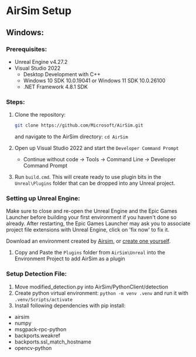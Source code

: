 # AirSim Setup
## Windows:
### Prerequisites:
- Unreal Engine v4.27.2
- Visual Studio 2022
  - Desktop Development with C++
  - Windows 10 SDK 10.0.19041 or Windows 11 SDK 10.0.26100
  - .NET Framework 4.8.1 SDK

### Steps:
1. Clone the repository:

   ```bash
   git clone https://github.com/Microsoft/AirSim.git
   ```
   and navigate to the AirSim directory: ``` cd AirSim ```
2. Open up Visual Studio 2022 and start the ``` Developer Command Prompt ```
    - Continue without code &rarr; Tools &rarr; Command Line &rarr; Developer Command Prompt
3. Run ``` build.cmd ```. This will create ready to use plugin bits in the ``` Unreal\Plugins ``` folder that can be dropped into any Unreal project.
### Setting up Unreal Engine:
Make sure to close and re-open the Unreal Engine and the Epic Games Launcher before building your first environment if you haven't done so already. 
After restarting, the Epic Games Launcher may ask you to associate project file extensions with Unreal Engine, click on 'fix now' to fix it.

Download an environment created by [Airsim](https://github.com/microsoft/AirSim/releases), or [create one yourself](https://microsoft.github.io/AirSim/unreal_custenv/).
1. Copy and Paste the ``` Plugins ``` folder from ``` AirSim\Unreal ``` into the Environment Project to add AirSim as a plugin

### Setup Detection File:
1. Move modified_detection.py into AirSim/PythonClient/detection
2. Create python virtual environment: ``` python -m venv .venv ``` and run it with ```.venv/Scripts/activate ```
3. Install following dependencies with pip install:
- airsim
- numpy
- msgpack-rpc-python
- backports.weakref
- backports.ssl_match_hostname
- opencv-python
